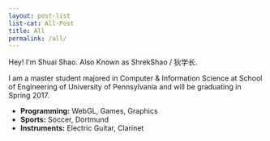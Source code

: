 ```yaml
---
layout: post-list
list-cat: All-Post
title: All
permalink: /all/
---
```



Hey! I'm Shuai Shao. Also Known as ShrekShao / 狄学长. 

I am a master student majored in Computer & Information Science at School of Engineering of University of Pennsylvania 
and will be graduating in Spring 2017. 

* **Programming:** WebGL, Games, Graphics
* **Sports:** Soccer, Dortmund
* **Instruments:** Electric Guitar, Clarinet


